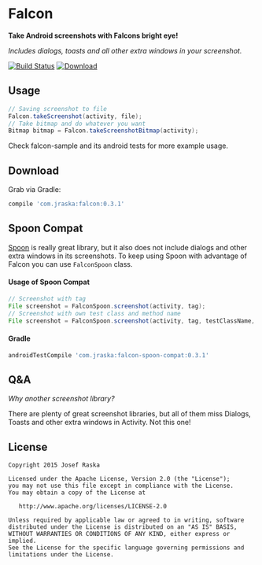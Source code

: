 # Falcon
**Take Android screenshots with Falcons bright eye!** 

*Includes dialogs, toasts and all other extra windows in your screenshot.*

[![Build Status](https://travis-ci.org/jraska/Falcon.svg?branch=master)](https://travis-ci.org/jraska/Falcon)
[![Download](https://api.bintray.com/packages/jraska/maven/com.jraska%3Afalcon/images/download.svg) ](https://bintray.com/jraska/maven/com.jraska%3Afalcon/_latestVersion)

## Usage

```java
// Saving screenshot to file
Falcon.takeScreenshot(activity, file);
// Take bitmap and do whatever you want
Bitmap bitmap = Falcon.takeScreenshotBitmap(activity);
```

Check falcon-sample and its android tests for more example usage.

## Download

Grab via Gradle: 
```groovy
compile 'com.jraska:falcon:0.3.1'
```

## Spoon Compat

[Spoon][Spoon] is really great library, but it also does not include dialogs and other extra windows in its screenshots.
To keep using Spoon with advantage of Falcon you can use `FalconSpoon` class.

#### Usage of Spoon Compat
```java
// Screenshot with tag
File screenshot = FalconSpoon.screenshot(activity, tag);
// Screenshot with own test class and method name 
File screenshot = FalconSpoon.screenshot(activity, tag, testClassName, testMethodName);
```

#### Gradle
```groovy
androidTestCompile 'com.jraska:falcon-spoon-compat:0.3.1'
```

## Q&A

*Why another screenshot library?*

There are plenty of great screenshot libraries, but all of them miss Dialogs, Toasts and other extra windows in Activity. Not this one! 


## License

    Copyright 2015 Josef Raska

    Licensed under the Apache License, Version 2.0 (the "License");
    you may not use this file except in compliance with the License.
    You may obtain a copy of the License at

       http://www.apache.org/licenses/LICENSE-2.0

    Unless required by applicable law or agreed to in writing, software
    distributed under the License is distributed on an "AS IS" BASIS,
    WITHOUT WARRANTIES OR CONDITIONS OF ANY KIND, either express or implied.
    See the License for the specific language governing permissions and
    limitations under the License.

  [Spoon]: https://github.com/square/spoon

